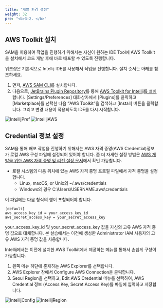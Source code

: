 ```yaml
---
title: "개발 환경 설정"
weight: 32
pre: "<b>3-2. </b>"
---
```


## AWS Toolkit 설치
SAM을 이용하여 작업을 진행하기 위해서는 자신이 원하는 IDE Tool에 AWS Toolkit을 설치해서 코드 개발 후에 바로 배포할 수 있도록 진행합니다.

워크샵은 기본적으로 Intellij IDE를 사용해서 작업을 진행합니다. 설치 순서는 아래를 참조하세요.

1. 먼저, [AWS SAM CLI](https://aws.amazon.com/ko/blogs/korea/aws-toolkit-for-intellij-now-generally-available/)를 설치합니다.
2. 다음으로, [JetBrains Plugin Repository](https://plugins.jetbrains.com/plugin/11349-aws-toolkit)를 통해 [AWS Toolkit for Intellij를 설치](https://aws.amazon.com/ko/serverless/sam/)합니다. [Settings/Preferences] 대화상자에서 [Plugins]를 클릭하고 [Marketplace]를 선택한 다음 “AWS Toolkit”을 검색하고 [Install] 버튼을 클릭합니다. 그리고 변경 내용이 적용되도록 IDE를 다시 시작합니다.

![IntellijPref](/images/tool/intellij_1.png)
![IntellijAWS](/images/tool/intellij_2.png)

## Credential 정보 설정
SAM을 통해 배포 작업을 진행하기 위해서는 AWS 자격 증명(AWS Credential)정보가 로컬 AWS 구성 파일에 설정되어 있어야 합니다. 좀 더 자세한 설정 방법은 [AWS 개발을 위한 AWS 자격 증명 및 리전 설정 문서](https://docs.aws.amazon.com/ko_kr/sdk-for-java/v1/developer-guide/setup-credentials.html)에서 확인 가능합니다.

* 로컬 시스템의 다음 위치에 있는 AWS 자격 증명 프로필 파일에서 자격 증명을 설정합니다.
  * Linux, macOS, or Unix의 ~/.aws/credentials
  * Windows의 경우 C:\Users\USERNAME\.aws\credentials

이 파일에는 다음 형식의 행이 포함되어야 합니다.
```
[default]
aws_access_key_id = your_access_key_id
aws_secret_access_key = your_secret_access_key
```
your_access_key_id 및 your_secret_access_key 값을 자신의 고유 AWS 자격 증명 값으로 대체합니다. 본 실습에서는 이전에 생성한 Administrator IAM 사용자의 고유 AWS 자격 증명 값을 사용합니다.

Intellij에서는 이전에 설치한 AWS Toolkit에서 제공하는 메뉴를 통해서 손쉽게 구성이 가능합니다.

1. 왼쪽 메뉴 하단에 존재하는 AWS Explorer를 선택합니다.
2. AWS Explorer 창에서 Configure AWS Connection을 클릭합니다.
3. Seoul Region을 선택하고, Edit AWS Credential 메뉴를 선택하여, AWS Credential 정보 (Access Key, Secret Access Key)를 파일에 입력하고 저장합니다.

![IntellijConfig](/images/tool/intellij_config_1.png)
![IntellijRegion](/images/tool/intellij_config_2.png)
